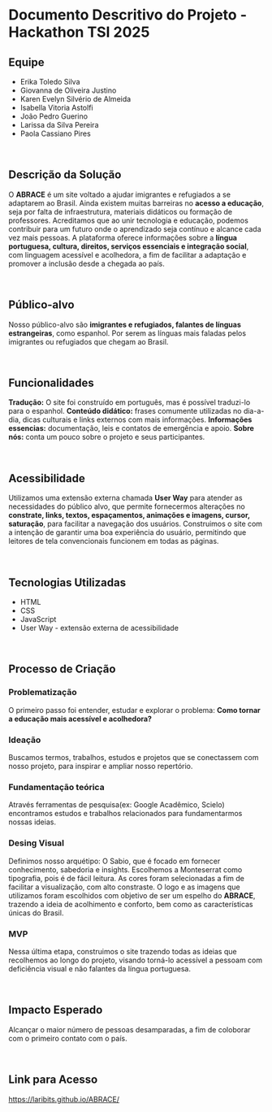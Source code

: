# Documento Descritivo do Projeto - Hackathon TSI 2025

## Equipe
- Erika Toledo Silva
- Giovanna de Oliveira Justino
- Karen Evelyn Silvério de Almeida
- Isabella Vitoria Astolfi
- João Pedro Guerino
- Larissa da Silva Pereira
- Paola Cassiano Pires

</br>

## Descrição da Solução
O **ABRACE** é um site voltado a ajudar imigrantes e refugiados a se adaptarem ao Brasil.
Ainda existem muitas barreiras no **acesso a educação**, seja por falta de infraestrutura, materiais didáticos ou formação de professores. Acreditamos que ao unir tecnologia e educação, podemos contribuir para um futuro onde o aprendizado seja contínuo e alcance cada vez mais pessoas.
A plataforma oferece informações sobre a **língua portuguesa, cultura, direitos, serviços essenciais e integração social**, com linguagem acessível e acolhedora, a fim de facilitar a adaptação e promover a inclusão desde a chegada ao país.

</br>

## Público-alvo
Nosso público-alvo são **imigrantes e refugiados, falantes de línguas estrangeiras**, como espanhol. 
Por serem as línguas mais faladas pelos imigrantes ou refugiados que chegam ao Brasil.

</br>

## Funcionalidades
**Tradução:** O site foi construído em português, mas é possível traduzi-lo para o espanhol.
**Conteúdo didático:** frases comumente utilizadas no dia-a-dia, dicas culturais e links externos com mais informações.
**Informações essencias:** documentação, leis e contatos de emergência e apoio.
**Sobre nós:** conta um pouco sobre o projeto e seus participantes.

</br>

## Acessibilidade
Utilizamos uma extensão externa chamada **User Way** para atender as necessidades do público alvo, que permite fornecermos alterações no **constrate, links, textos, espaçamentos, animações e imagens, cursor, saturação**, para facilitar a navegação dos usuários.
Construimos o site com a intenção de garantir uma boa experiência do usuário, permitindo que leitores de tela convencionais funcionem em todas as páginas.

</br>

## Tecnologias Utilizadas
- HTML
- CSS
- JavaScript
- User Way - extensão externa de acessibilidade

</br>

## Processo de Criação

### Problematização
O primeiro passo foi entender, estudar e explorar o problema: **Como tornar a educação mais acessível e acolhedora?**

###  Ideação
Buscamos termos, trabalhos, estudos e projetos que se conectassem com nosso projeto, para inspirar e ampliar nosso repertório.

### Fundamentação teórica
Através ferramentas de pesquisa(ex: Google Acadêmico, Scielo) encontramos estudos e trabalhos relacionados para fundamentarmos nossas ideias.

### Desing Visual
Definimos nosso arquétipo: O Sabio, que é focado em fornecer conhecimento, sabedoria e insights.
Escolhemos a Monteserrat como tipografia, pois é de fácil leitura.
As cores foram selecionadas a fim de facilitar a visualização, com alto constraste.
O logo e as imagens que utilizamos foram escolhidos com objetivo de ser um espelho do **ABRACE**, trazendo a ideia de acolhimento e conforto, bem como as características únicas do Brasil.

### MVP
Nessa última etapa, construimos o site trazendo todas as ideias que recolhemos ao longo do projeto, visando torná-lo acessível a pessoam com deficiência visual e não falantes da língua portuguesa.

</br>

## Impacto Esperado
Alcançar o maior número de pessoas desamparadas, a fim de coloborar com o primeiro contato com o país.

</br>

## Link para Acesso
https://laribits.github.io/ABRACE/